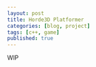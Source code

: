 ```yaml
---
layout: post
title: Horde3D Platformer
categories: [blog, project]
tags: [c++, game]
published: true
---
```


WIP
